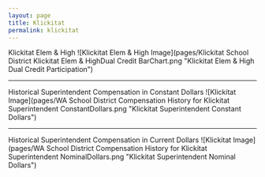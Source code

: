 ```yaml
---
layout: page
title: Klickitat
permalink: klickitat
---
```



Klickitat Elem & High
![Klickitat Elem & High Image](pages/Klickitat School District Klickitat Elem & HighDual Credit BarChart.png "Klickitat Elem & High Dual Credit Participation")

___

Historical Superintendent Compensation in Constant Dollars
![Klickitat Image](pages/WA School District Compensation History for Klickitat Superintendent ConstantDollars.png "Klickitat Superintendent Constant Dollars")

___

Historical Superintendent Compensation in Current Dollars
![Klickitat Image](pages/WA School District Compensation History for Klickitat Superintendent NominalDollars.png "Klickitat Superintendent Nominal Dollars")